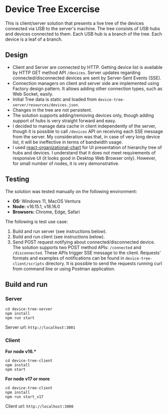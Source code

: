 # Device Tree Excercise
This is client/server solution that presents a live tree of the devices connected via USB to the server's machine. 
The tree consists of USB hubs and devices connected to them. 
Each USB hub is a branch of the tree. Each device is a leaf of a branch.
## Design
- Client and Server are connected by HTTP. 
Getting device list is available by HTTP GET method API `/devices`.
Server updates regarding connected/disconnected devices are sent by Server-Sent Events (SSE). 
- Connection managers on client and server side are implemented using Factory design pattern. 
It allows adding other connection types, such as Web Socket, easily.
- Initial Tree data is static and loaded from `device-tree-server/resources/devices.json`.
- Changes in the tree are not persistent.
- The solution supports adding/removing devices only, though adding support of hubs is very straight forward and easy. 
- I decided to manage data cache in client independently of the server, though it is possible to call `/devices` API on receiving each SSE message from the server.
My consideration was that, in case of very long device list, it will be ineffective in terms of bandwidth usage.
- I used [react-organizational-chart](https://www.npmjs.com/package/react-organizational-chart) for UI presentation of hierarchy tree of hubs and devices. I understand that it does not meet requirements of responsive UI (it looks good in Desktop Web Browser only).
However, for small number of nodes, it is very demonstrative.
## Testing
The solution was tested manually on the following environment:
- **OS:** Windows 11, MacOS Ventura
- **Node:** v16.15.1, v18.16.0
- **Browsers:** Chrome, Edge, Safari

The following is test use case:
1. Build and run server (see instructions below).
2. Build and run client (see instructions below).
3. Send POST request notifying about connected/disconnected device. The solution supports two POST method APIs: `/connected` and `/disconnected`. These APIs trigger SSE message to the client.
Requests' formats and examples of notifications can be found in `device-tree-client/scripts` directory. 
It is possible to send the requests running curl from command line or using Postman application.
## Build and run
### Server
```
cd device-tree-server
npm install
npm run start
```
Server url: `http://localhost:3001`

### Client

__For node v16.*__
```
cd device-tree-client
npm install
npm start
```

__For node v17 or more__
```
cd device-tree-client
npm install
npm run start_v17
```

Client url: `http://localhost:3000`
